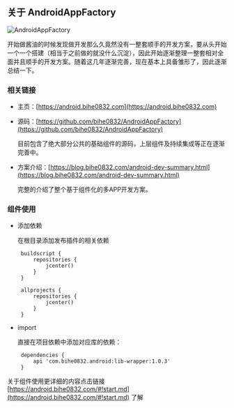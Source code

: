 ## 关于 AndroidAppFactory

![AndroidAppFactory](https://blog.bihe0832.com/public/img/androidappfactory.png )


开始做酱油的时候发现做开发那么久竟然没有一整套顺手的开发方案，要从头开始一个一个搭建（相当于之前做的就没什么沉淀），因此开始逐渐整理一整套相对全面并且顺手的开发方案。随着这几年逐渐完善，现在基本上具备雏形了，因此逐渐总结一下。

### 相关链接

- 主页：[https://android.bihe0832.com](https://android.bihe0832.com)

- 源码：[https://github.com/bihe0832/AndroidAppFactory](https://github.com/bihe0832/AndroidAppFactory)
	
	目前包含了绝大部分公共的基础组件的源码，上层组件及持续集成等正在逐渐完善中。
	
- 方案介绍：[https://blog.bihe0832.com/android-dev-summary.html](https://blog.bihe0832.com/android-dev-summary.html)

	完整的介绍了整个基于组件化的多APP开发方案。
	
### 组件使用

-  添加依赖
	
	在根目录添加发布插件的相关依赖
	
	    buildscript {  
	        repositories {  
	            jcenter()  
	        }  
	    }   
	
	    allprojects {  
	        repositories {  
	            jcenter()  
	        }  
	    }
    
-  import

	直接在项目依赖中添加对应库的依赖：
	
		dependencies {
		    api 'com.bihe0832.android:lib-wrapper:1.0.3'
		}

关于组件使用更详细的内容点击链接 [https://android.bihe0832.com/#!start.md](https://android.bihe0832.com/#!start.md) 了解


